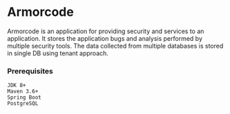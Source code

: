 # Armorcode
Armorcode is an application for providing security and services to an application. It stores the application bugs and analysis performed by multiple security tools.
The data collected from multiple databases is stored in single DB using tenant approach. 

### Prerequisites

```
JDK 8+
Maven 3.6+
Spring Boot
PostgreSQL
```
